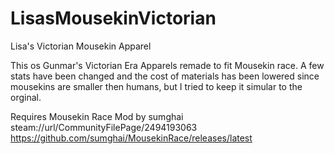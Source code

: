 # LisasMousekinVictorian
Lisa's Victorian Mousekin Apparel

This os Gunmar's Victorian Era Apparels remade to fit Mousekin race. A few stats have been changed and the cost of materials has been lowered since mousekins are smaller then humans, but I tried to keep it simular to the orginal.

Requires Mousekin Race Mod by sumghai
steam://url/CommunityFilePage/2494193063
https://github.com/sumghai/MousekinRace/releases/latest
